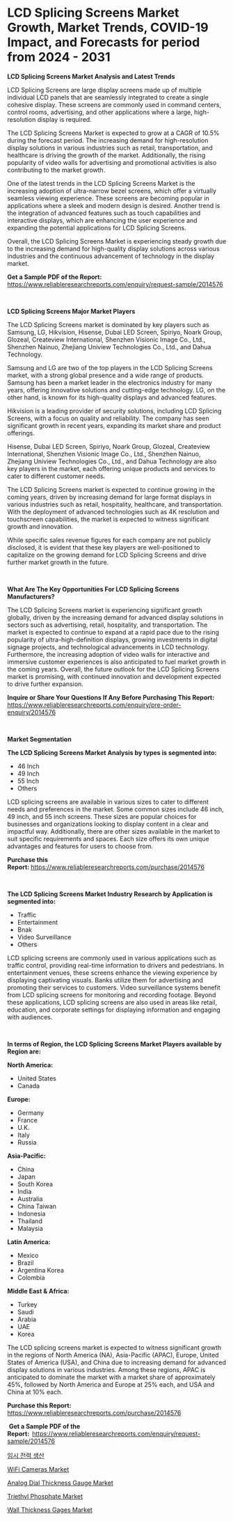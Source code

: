 <p><h1>LCD Splicing Screens Market Growth, Market Trends, COVID-19 Impact, and Forecasts for period from 2024 - 2031</h1></p><p><strong>LCD Splicing Screens Market Analysis and Latest Trends</strong></p>
<p><p>LCD Splicing Screens are large display screens made up of multiple individual LCD panels that are seamlessly integrated to create a single cohesive display. These screens are commonly used in command centers, control rooms, advertising, and other applications where a large, high-resolution display is required.</p><p>The LCD Splicing Screens Market is expected to grow at a CAGR of 10.5% during the forecast period. The increasing demand for high-resolution display solutions in various industries such as retail, transportation, and healthcare is driving the growth of the market. Additionally, the rising popularity of video walls for advertising and promotional activities is also contributing to the market growth.</p><p>One of the latest trends in the LCD Splicing Screens Market is the increasing adoption of ultra-narrow bezel screens, which offer a virtually seamless viewing experience. These screens are becoming popular in applications where a sleek and modern design is desired. Another trend is the integration of advanced features such as touch capabilities and interactive displays, which are enhancing the user experience and expanding the potential applications for LCD Splicing Screens.</p><p>Overall, the LCD Splicing Screens Market is experiencing steady growth due to the increasing demand for high-quality display solutions across various industries and the continuous advancement of technology in the display market.</p></p>
<p><strong>Get a Sample PDF of the Report:&nbsp;</strong> <a href="https://www.reliableresearchreports.com/enquiry/request-sample/2014576">https://www.reliableresearchreports.com/enquiry/request-sample/2014576</a></p>
<p>&nbsp;</p>
<p><strong>LCD Splicing Screens Major Market Players</strong></p>
<p><p>The LCD Splicing Screens market is dominated by key players such as Samsung, LG, Hikvision, Hisense, Dubai LED Screen, Spiriyo, Noark Group, Glozeal, Createview International, Shenzhen Visionic Image Co., Ltd., Shenzhen Nainuo, Zhejiang Uniview Technologies Co., Ltd., and Dahua Technology.</p><p>Samsung and LG are two of the top players in the LCD Splicing Screens market, with a strong global presence and a wide range of products. Samsung has been a market leader in the electronics industry for many years, offering innovative solutions and cutting-edge technology. LG, on the other hand, is known for its high-quality displays and advanced features.</p><p>Hikvision is a leading provider of security solutions, including LCD Splicing Screens, with a focus on quality and reliability. The company has seen significant growth in recent years, expanding its market share and product offerings.</p><p>Hisense, Dubai LED Screen, Spiriyo, Noark Group, Glozeal, Createview International, Shenzhen Visionic Image Co., Ltd., Shenzhen Nainuo, Zhejiang Uniview Technologies Co., Ltd., and Dahua Technology are also key players in the market, each offering unique products and services to cater to different customer needs.</p><p>The LCD Splicing Screens market is expected to continue growing in the coming years, driven by increasing demand for large format displays in various industries such as retail, hospitality, healthcare, and transportation. With the deployment of advanced technologies such as 4K resolution and touchscreen capabilities, the market is expected to witness significant growth and innovation.</p><p>While specific sales revenue figures for each company are not publicly disclosed, it is evident that these key players are well-positioned to capitalize on the growing demand for LCD Splicing Screens and drive further market growth in the future.</p></p>
<p>&nbsp;</p>
<p><strong>What Are The Key Opportunities For LCD Splicing Screens Manufacturers?</strong></p>
<p><p>The LCD Splicing Screens market is experiencing significant growth globally, driven by the increasing demand for advanced display solutions in sectors such as advertising, retail, hospitality, and transportation. The market is expected to continue to expand at a rapid pace due to the rising popularity of ultra-high-definition displays, growing investments in digital signage projects, and technological advancements in LCD technology. Furthermore, the increasing adoption of video walls for interactive and immersive customer experiences is also anticipated to fuel market growth in the coming years. Overall, the future outlook for the LCD Splicing Screens market is promising, with continued innovation and development expected to drive further expansion.</p></p>
<p><strong>Inquire or Share Your Questions If Any Before Purchasing This Report:</strong> <a href="https://www.reliableresearchreports.com/enquiry/pre-order-enquiry/2014576">https://www.reliableresearchreports.com/enquiry/pre-order-enquiry/2014576</a></p>
<p>&nbsp;</p>
<p><strong>Market Segmentation</strong></p>
<p><strong>The LCD Splicing Screens Market Analysis by types is segmented into:</strong></p>
<p><ul><li>46 Inch</li><li>49 Inch</li><li>55 Inch</li><li>Others</li></ul></p>
<p><p>LCD splicing screens are available in various sizes to cater to different needs and preferences in the market. Some common sizes include 46 inch, 49 inch, and 55 inch screens. These sizes are popular choices for businesses and organizations looking to display content in a clear and impactful way. Additionally, there are other sizes available in the market to suit specific requirements and spaces. Each size offers its own unique advantages and features for users to choose from.</p></p>
<p><strong>Purchase this Report:&nbsp;</strong><a href="https://www.reliableresearchreports.com/purchase/2014576">https://www.reliableresearchreports.com/purchase/2014576</a></p>
<p>&nbsp;</p>
<p><strong>The LCD Splicing Screens Market Industry Research by Application is segmented into:</strong></p>
<p><ul><li>Traffic</li><li>Entertainment</li><li>Bnak</li><li>Video Surveillance</li><li>Others</li></ul></p>
<p><p>LCD splicing screens are commonly used in various applications such as traffic control, providing real-time information to drivers and pedestrians. In entertainment venues, these screens enhance the viewing experience by displaying captivating visuals. Banks utilize them for advertising and promoting their services to customers. Video surveillance systems benefit from LCD splicing screens for monitoring and recording footage. Beyond these applications, LCD splicing screens are also used in areas like retail, education, and corporate settings for displaying information and engaging with audiences.</p></p>
<p>&nbsp;</p>
<p><strong>In terms of Region, the LCD Splicing Screens Market Players available by Region are:</strong></p>
<p>
    <p> <strong> North America: </strong>
        <ul>
            <li>United States</li>
            <li>Canada</li>
        </ul>
        </p> 
    <p> <strong> Europe: </strong>
        <ul>
            <li>Germany</li>
            <li>France</li>
            <li>U.K.</li>
            <li>Italy</li>
            <li>Russia</li>
        </ul>
        </p> 
    <p> <strong> Asia-Pacific: </strong>
        <ul>
            <li>China</li>
            <li>Japan</li>
            <li>South Korea</li>
            <li>India</li>
            <li>Australia</li>
            <li>China Taiwan</li>
            <li>Indonesia</li>
            <li>Thailand</li>
            <li>Malaysia</li>
        </ul>
        </p> 
    <p> <strong> Latin America: </strong>
        <ul>
            <li>Mexico</li>
            <li>Brazil</li>
            <li>Argentina Korea</li>
            <li>Colombia</li>
        </ul>
        </p> 
    <p> <strong> Middle East & Africa: </strong>
        <ul>
            <li>Turkey</li>
            <li>Saudi</li>
            <li>Arabia</li>
            <li>UAE</li>
            <li>Korea</li>
        </ul>
    </p>
    </p>
<p><p>The LCD splicing screens market is expected to witness significant growth in the regions of North America (NA), Asia-Pacific (APAC), Europe, United States of America (USA), and China due to increasing demand for advanced display solutions in various industries. Among these regions, APAC is anticipated to dominate the market with a market share of approximately 45%, followed by North America and Europe at 25% each, and USA and China at 10% each.</p></p>
<p><strong>Purchase this Report: </strong><a href="https://www.reliableresearchreports.com/purchase/2014576">https://www.reliableresearchreports.com/purchase/2014576</a></p>
<p>&nbsp;<strong>Get a Sample PDF of the Report:&nbsp;&nbsp;</strong><a href="https://www.reliableresearchreports.com/enquiry/request-sample/2014576">https://www.reliableresearchreports.com/enquiry/request-sample/2014576</a></p>
<p><strong></strong></p>
<p><p><a href="https://medium.com/@mafoqypwlkfg6/%EC%9E%84%EC%8B%9C-%EB%B0%9C%EC%A0%84-%EC%8B%9C%EC%9E%A5-%EC%A0%84%EB%A7%9D-%EC%82%B0%EC%97%85-%EA%B0%9C%EC%9A%94-%EB%B0%8F-%EC%98%88%EC%B8%A1-2024%EB%85%84%EB%B6%80%ED%84%B0-2031%EB%85%84%EA%B9%8C%EC%A7%80-463e59f1848c">임시 전력 생산</a></p><p><a href="https://view.publitas.com/reportprime-1/wifi-cameras-market-offer-valuable-insights-into-market-size-market-share-market-trends-and-projections-spanning-from-2024-to-2031/">WiFi Cameras Market</a></p><p><a href="https://faithful-glue-af3.notion.site/Analog-Dial-Thickness-Gauge-Market-Size-2024-2031-Global-Industrial-Analysis-Key-Geographical-Reg-3c8ea5ed78714797a8f5b442a08c5cb9">Analog Dial Thickness Gauge Market</a></p><p><a href="https://view.publitas.com/reportprime-1/triethyl-phosphate-market-size-growth-and-forecast-from-2024-2031/">Triethyl Phosphate Market</a></p><p><a href="https://angry-finch-aaf.notion.site/Wall-Thickness-Gages-Market-Growth-Market-Trends-COVID-19-Impact-and-Forecasts-for-period-from-20-fbc9fc8b0f864cb4b185e9bc0bf1f184">Wall Thickness Gages Market</a></p></p>